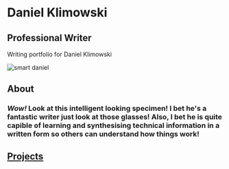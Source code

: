 # Daniel Klimowski
## Professional Writer
Writing portfolio for Daniel Klimowski

![smart daniel](https://cdn.discordapp.com/attachments/552500104678998016/1116142368790413312/IMG_1538.jpg)
## About
### **_Wow!_** Look at this intelligent looking specimen! I bet he's a fantastic writer just look at those glasses! Also, I bet he is quite capible of learning and synthesising technical information in a written form so others can understand how things work! 
## [Projects](https://danielklimowski.github.io/projects)
